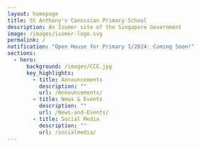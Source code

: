 ```yaml
---
layout: homepage
title: St Anthony's Canossian Primary School
description: An Isomer site of the Singapore Government
image: /images/isomer-logo.svg
permalink: /
notification: "Open House for Primary 1/2024: Coming Soon!"
sections:
  - hero:
      background: /images/CCE.jpg
      key_highlights:
        - title: Announcements
          description: ""
          url: /Announcements/
        - title: News & Events
          description: ""
          url: /News-and-Events/
        - title: Social Media
          description: ""
          url: /socialmedia/
---
```

